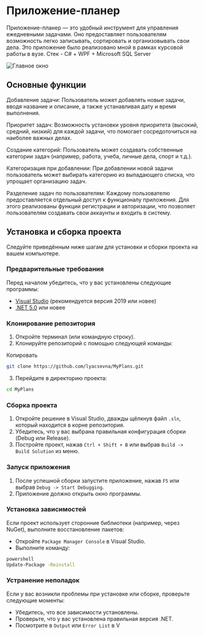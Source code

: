 # Приложение-планер

Приложение-планер — это удобный инструмент для управления ежедневными задачами. Оно предоставляет пользователям возможность легко записывать, сортировать и организовывать свои дела. Это приложение было реализовано мной в рамках курсовой работы в вузе. Стек - C# + WPF + Microsoft SQL Server

<image src="https://github.com/lyacsevna/MyPlans/blob/master/mainwindow.png?raw=true" alt="Главное окно">

## Основные функции

Добавление задачи: Пользователь может добавлять новые задачи, вводя название и описание, а также устанавливая дату и время выполнения.

Приоритет задач: Возможность установки уровня приоритета (высокий, средний, низкий) для каждой задачи, что помогает сосредоточиться на наиболее важных делах.

Создание категорий: Пользователь может создавать собственные категории задач (например, работа, учеба, личные дела, спорт и т.д.).

Категоризация при добавлении: При добавлении новой задачи пользователь может выбирать категорию из выпадающего списка, что упрощает организацию задач.

Разделение задач по пользователям: Каждому пользователю предоставляется отдельный доступ к функционалу приложения. Для этого реализованы функции регистрации и авторизации, что позволяет пользователям создавать свои аккаунты и входить в систему.

## Установка и сборка проекта

Следуйте приведённым ниже шагам для установки и сборки проекта на вашем компьютере.

### Предварительные требования

Перед началом убедитесь, что у вас установлены следующие программы:

- [Visual Studio](https://visualstudio.microsoft.com/) (рекомендуется версия 2019 или новее)
- [.NET 5.0](https://dotnet.microsoft.com/download/dotnet/5.0) или новее

### Клонирование репозитория

1. Откройте терминал (или командную строку).
2. Клонируйте репозиторий с помощью следующей команды:

Копировать
```bash
git clone https://github.com/lyacsevna/MyPlans.git
```
3. Перейдите в директорию проекта:
```bash
cd MyPlans
```
### Сборка проекта

1. Откройте решение в Visual Studio, дважды щёлкнув файл `.sln`, который находится в корне репозитория.
2. Убедитесь, что у вас выбрана правильная конфигурация сборки (Debug или Release).
3. Постройте проект, нажав `Ctrl + Shift + B` или выбрав `Build -> Build Solution` из меню.

### Запуск приложения

1. После успешной сборки запустите приложение, нажав `F5` или выбрав `Debug -> Start Debugging`.
2. Приложение должно открыть окно программы.

### Установка зависимостей

Если проект использует сторонние библиотеки (например, через NuGet), выполните восстановление пакетов:

- Откройте `Package Manager Console` в Visual Studio.
- Выполните команду:
```bash
powershell
Update-Package -Reinstall
```
### Устранение неполадок

Если у вас возникли проблемы при установке или сборке, проверьте следующие моменты:

- Убедитесь, что все зависимости установлены.
- Проверьте, что у вас установлена правильная версия .NET.
- Посмотрите в `Output` или `Error List` в V

